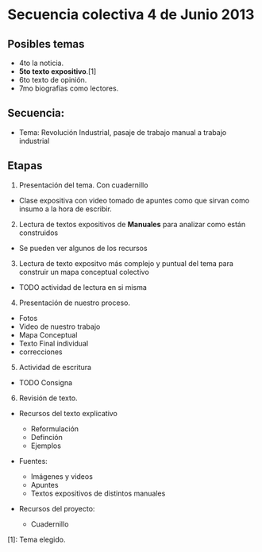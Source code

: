 # Secuencia colectiva 4 de Junio 2013

## Posibles temas
+ 4to la noticia.
+ **5to texto expositivo**.[1]
+ 6to texto de opinión.
+ 7mo biografías como lectores.

## Secuencia:
+ Tema: Revolución Industrial, pasaje de trabajo manual a trabajo industrial

## Etapas
1. Presentación del tema. Con cuadernillo
  - Clase expositiva con video tomado de apuntes como que sirvan como insumo a la hora de escribir.
2. Lectura de textos expositivos de **Manuales** para analizar como están construidos
  - Se pueden ver algunos de los recursos
3. Lectura de texto expositvo más complejo y puntual del tema para construir un mapa conceptual colectivo
  - TODO actividad de lectura en si misma
4. Presentación de nuestro proceso.
  - Fotos
  - Video de nuestro trabajo
  - Mapa Conceptual
  - Texto Final individual
  - correcciones
5. Actividad de escritura
  - TODO Consigna
6. Revisión de texto.

+ Recursos del texto explicativo
  - Reformulación
  - Definción
  - Ejemplos

+ Fuentes: 
  - Imágenes y videos
  - Apuntes
  - Textos expositivos de distintos manuales
+ Recursos del proyecto:
  - Cuadernillo

[1]: Tema elegido.	
